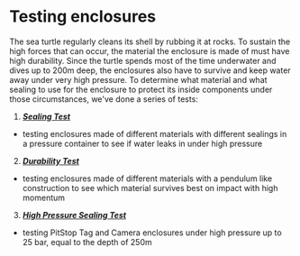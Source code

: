 # Testing enclosures

The sea turtle regularly cleans its shell by rubbing it at rocks. To sustain the high forces that can occur, the material the enclosure is made of must have high durability. Since the turtle spends most of the time underwater and dives up to 200m deep, the enclosures also have to survive and keep water away under very high pressure. To determine what material and what sealing to use for the enclosure to protect its inside components under those circumstances, we've done a series of tests:  


1) <a href="https://github.com/IRNAS/PitStop1/tree/master/testing/sealing">_**Sealing Test**_</a>
  * testing enclosures made of different materials with different sealings in a pressure container to see if water leaks in under high pressure

2) <a href="https://github.com/IRNAS/PitStop1/tree/master/testing/durability">_**Durability Test**_</a>
  * testing enclosures made of different materials with a pendulum like construction to see which material survives best on impact with high momentum

3) <a href="https://github.com/IRNAS/PitStop1/tree/master/testing/durability">_**High Pressure Sealing Test**_</a>
  * testing PitStop Tag and Camera enclosures under high pressure up to 25 bar, equal to the depth of 250m
